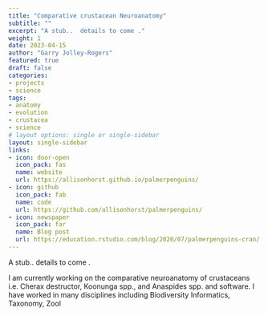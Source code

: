 ```yaml
---
title: "Comparative crustacean Neuroanatomy"
subtitle: ""
excerpt: "A stub..  details to come ."
weight: 1 
date: 2023-04-15
author: "Garry Jolley-Rogers"
featured: true
draft: false
categories:
- projects
- science
tags:
- anatomy
- evolution
- crustacea
- science
# layout options: single or single-sidebar
layout: single-sidebar
links:
- icon: door-open
  icon_pack: fas
  name: website
  url: https://allisonhorst.github.io/palmerpenguins/
- icon: github
  icon_pack: fab
  name: code
  url: https://github.com/allisonhorst/palmerpenguins/
- icon: newspaper
  icon_pack: far
  name: Blog post
  url: https://education.rstudio.com/blog/2020/07/palmerpenguins-cran/
---
```

A stub..  details to come .

I am currently working on the comparative neuroanatomy of crustaceans i.e. Cherax destructor, Koonunga spp., and Anaspides spp. and software. I have worked in many disciplines including Biodiversity Informatics, Taxonomy, Zool

